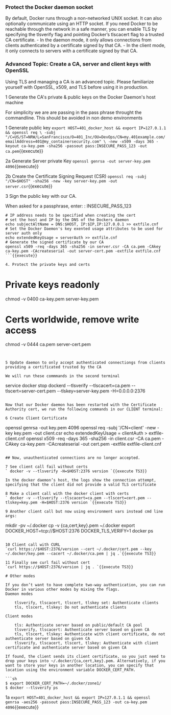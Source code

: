 
### Protect the Docker daemon socket

By default, Docker runs through a non-networked UNIX socket. It can also optionally communicate using an HTTP socket.  If you need Docker to be reachable through the network in a safe manner, you can enable TLS by specifying the tlsverify flag and pointing Docker’s tlscacert flag to a trusted CA certificate.
    - In the daemon mode, it only allows connections from clients authenticated by a certificate signed by that CA.
    - In the client mode, it only connects to servers with a certificate signed by that CA.

### Advanced Topic: Create a CA, server and client keys with OpenSSL
Using TLS and managing a CA is an advanced topic. Please familiarize yourself with OpenSSL, x509, and TLS before using it in production.

1 Generate the CA's private & public keys on the Docker Daemon's host machine

For simplicity we are are passing in the pass phrase throught the commandline. This should be avoided in non demo environments

1 Generate public key
`export HOST=401_docker_host && export IP=127.0.1.1 && openssl req \
-subj "/C=US/ST=NRW/L=SanFrancisco/O=401_Inc/OU=DevOps/CN=my.401example.com/emailAddress=401@my_containersecurity.com" \
-new -x509 -days 365 -keyout ca-key.pem -sha256 -passout pass:INSECURE_PASS_123 -out ca.pem`{{execute}}

2a Generate Server private Key
`openssl genrsa -out server-key.pem 4096`{{execute}}

2b Create the Certificate Signing Request (CSR)
`openssl req -subj "/CN=$HOST" -sha256 -new -key server-key.pem -out server.csr`{{execute}}

3 Sign the public key with our CA.

When asked for a passphrase, enter: : INSECURE_PASS_123

```
# IP address needs to be specified when creating the cert
# set the host and IP by the DNS of the Dockers daemon
echo subjectAltName = DNS:$HOST, IP:$IP,IP:127.0.0.1 >> extfile.cnf
# Set the Docker Daemon's key exented usage attributes to be used for server auth only
echo extendedKeyUsage = serverAuth >> extfile.cnf
# Generate the signed certificate by our CA
openssl x509 -req -days 365 -sha256 -in server.csr -CA ca.pem -CAkey ca-key.pem -CAcreateserial -out server-cert.pem -extfile extfile.cnf
```{{execute}}

4. Protect the private keys and certs
```
# Private keys readonly
chmod -v 0400 ca-key.pem server-key.pem
# Certs worldwide, remove write access
chmod -v 0444 ca.pem server-cert.pem
```{{execute}}


5 Update daemon to only accept authenticated connectiongs from clients providing a certificated trusted by the CA

We will run these commmands in the second terminal
```
service docker stop
dockerd --tlsverify --tlscacert=ca.pem --tlscert=server-cert.pem --tlskey=server-key.pem -H=0.0.0.0:2376
```{{execute TS2}}

Now that our Docker daemon has been restarted with the Certificate Authority cert, we run the following commands in our CLIENT terminal:

6 Create Client Certificate
```
openssl genrsa -out key.pem 4096
openssl req -subj '/CN=client' -new -key key.pem -out client.csr
echo extendedKeyUsage = clientAuth > extfile-client.cnf
openssl x509 -req -days 365 -sha256 -in client.csr -CA ca.pem -CAkey ca-key.pem -CAcreateserial -out cert.pem -extfile extfile-client.cnf
```{{execute TS3}}

## Now, unauthenticated connections are no longer accepted.

7 See client call fail without certs
` docker -v --tlsverify -H=$HOST:2376 version `{{execute TS3}}

In the docker daemon’s host, the logs show the connection attempt, specifying that the client did not provide a valid TLS certificate

8 Make a client call with the docker client with certs
` docker -v --tlsverify --tlscacert=ca.pem --tlscert=cert.pem --tlskey=key.pem -H=$HOST:2376 version `{{execute TS3}}

9 Another client call but now using environment vars instead cmd line args:
```
mkdir -pv ~/.docker
cp -v {ca,cert,key}.pem ~/.docker
export DOCKER_HOST=tcp://$HOST:2376 DOCKER_TLS_VERIFY=1
docker ps
```{{execute TS3}}

10 Client call with CURL
`curl https://$HOST:2376/version --cert ~/.docker/cert.pem --key ~/.docker/key.pem --cacert ~/.docker/ca.pem | jq .`{{execute TS3}}

11 Finally see curl fail without cert
`curl https://$HOST:2376/version | jq . `{{execute TS3}}

# Other modes

If you don’t want to have complete two-way authentication, you can run Docker in various other modes by mixing the flags.
Daemon modes

    tlsverify, tlscacert, tlscert, tlskey set: Authenticate clients
    tls, tlscert, tlskey: Do not authenticate clients

Client modes

    tls: Authenticate server based on public/default CA pool
    tlsverify, tlscacert: Authenticate server based on given CA
    tls, tlscert, tlskey: Authenticate with client certificate, do not authenticate server based on given CA
    tlsverify, tlscacert, tlscert, tlskey: Authenticate with client certificate and authenticate server based on given CA

If found, the client sends its client certificate, so you just need to drop your keys into ~/.docker/{ca,cert,key}.pem. Alternatively, if you want to store your keys in another location, you can specify that location using the environment variable DOCKER_CERT_PATH.

```sh
$ export DOCKER_CERT_PATH=~/.docker/zone1/
$ docker --tlsverify ps
```


1a `export HOST=401_docker_host && export IP=127.0.1.1 && openssl genrsa -aes256 -passout pass:INSECURE_PASS_123 -out ca-key.pem 4096`{{execute}}
